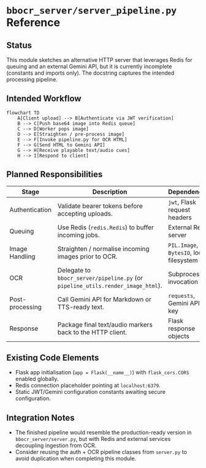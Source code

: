 # `bbocr_server/server_pipeline.py` Reference

## Status

This module sketches an alternative HTTP server that leverages Redis for queuing and an external Gemini API, but it is currently incomplete (constants and imports only). The docstring captures the intended processing pipeline.

## Intended Workflow

```mermaid
flowchart TD
    A[Client upload] --> B[Authenticate via JWT verification]
    B --> C[Push base64 image into Redis queue]
    C --> D[Worker pops image]
    D --> E[Straighten / pre-process image]
    E --> F[Invoke pipeline.py for OCR HTML]
    F --> G[Send HTML to Gemini API]
    G --> H[Receive playable text/audio cues]
    H --> I[Respond to client]
```

## Planned Responsibilities

| Stage           | Description                                                                     | Dependencies                             |
| --------------- | ------------------------------------------------------------------------------- | ---------------------------------------- |
| Authentication  | Validate bearer tokens before accepting uploads.                                | `jwt`, Flask request headers             |
| Queuing         | Use Redis (`redis.Redis`) to buffer incoming jobs.                              | External Redis server                    |
| Image Handling  | Straighten / normalise incoming images prior to OCR.                            | `PIL.Image`, `BytesIO`, local filesystem |
| OCR             | Delegate to `bbocr_server/pipeline.py` (or `pipeline_utils.render_image_html`). | Subprocess invocation                    |
| Post-processing | Call Gemini API for Markdown or TTS-ready text.                                 | `requests`, Gemini API key               |
| Response        | Package final text/audio markers back to the HTTP client.                       | Flask response objects                   |

## Existing Code Elements

- Flask app initialisation (`app = Flask(__name__)`) with `flask_cors.CORS` enabled globally.
- Redis connection placeholder pointing at `localhost:6379`.
- Static JWT/Gemini configuration constants awaiting secure configuration.

## Integration Notes

- The finished pipeline would resemble the production-ready version in `bbocr_server/server.py`, but with Redis and external services decoupling ingestion from OCR.
- Consider reusing the auth + OCR pipeline classes from `server.py` to avoid duplication when completing this module.

